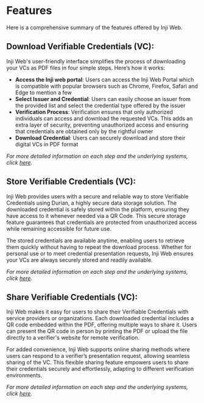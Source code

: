 # Features

Here is a comprehensive summary of the features offered by Inji Web.

## Download Verifiable Credentials (VC):

Inji Web's user-friendly interface simplifies the process of downloading your VCs as PDF files in four simple steps. Here’s how it works:

* **Access the Inji web portal**: Users can access the Inji Web Portal which is compatible with popular browsers such as Chrome, Firefox, Safari and Edge to mention a few
* **Select Issuer and Credential**: Users can easily choose an issuer from the provided list and select the credential type offered by the issuer
* **Verification Process**: Verification ensures that only authorized individuals can access and download the requested VCs. This adds an extra layer of security, preventing unauthorized access and ensuring that credentials are obtained only by the rightful owner
* **Download Credential**: Users can securely download and store their digital VCs in PDF format

_For more detailed information on each step and the underlying systems, click_ [_here_](https://docs.mosip.io/inji/inji-web/functional-overview/workflow)_._

## Store Verifiable Credentials (VC):

Inji Web provides users with a secure and reliable way to store Verifiable Credentials using Durian, a highly secure data storage solution. The downloaded credential is safely stored within the platform, ensuring they have access to it whenever needed via a QR Code. This secure storage feature guarantees that credentials are protected from unauthorized access while remaining accessible for future use.

The stored credentials are available anytime, enabling users to retrieve them quickly without having to repeat the download process. Whether for personal use or to meet credential presentation requests, Inji Web ensures your VCs are always securely stored and readily available.

_For more detailed information on each step and the underlying systems, click_ [_here_](https://docs.mosip.io/inji/inji-web/functional-overview/workflow)_._

## Share Verifiable Credentials (VC):

Inji Web makes it easy for users to share their Verifiable Credentials with service providers or organizations. Each downloaded credential includes a QR code embedded within the PDF, offering multiple ways to share it. Users can present the QR code in person by printing the PDF or upload the file directly to a verifier's website for remote verification.

For added convenience, Inji Web supports online sharing methods where users can respond to a verifier’s presentation request, allowing seamless sharing of the VC. This flexible sharing feature empowers users to share their credentials securely and effortlessly, adapting to different verification environments.

_For more detailed information on each step and the underlying systems, click_ [_here_](https://docs.mosip.io/inji/inji-web/functional-overview/workflow)_._
